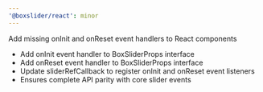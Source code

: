 ```yaml
---
'@boxslider/react': minor
---
```


Add missing onInit and onReset event handlers to React components

- Add onInit event handler to BoxSliderProps interface
- Add onReset event handler to BoxSliderProps interface
- Update sliderRefCallback to register onInit and onReset event listeners
- Ensures complete API parity with core slider events
